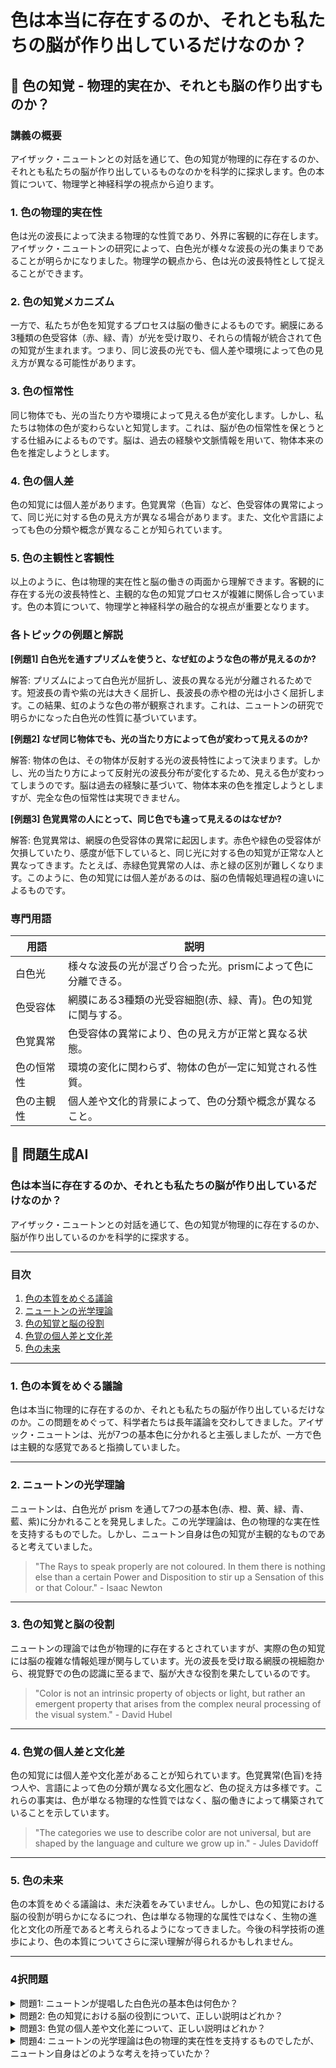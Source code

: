 # 色は本当に存在するのか、それとも私たちの脳が作り出しているだけなのか？

## 📝 色の知覚 - 物理的実在か、それとも脳の作り出すものか？

<a id="introduction"></a>
### 講義の概要

アイザック・ニュートンとの対話を通じて、色の知覚が物理的に存在するのか、それとも私たちの脳が作り出しているものなのかを科学的に探求します。色の本質について、物理学と神経科学の視点から迫ります。

<a id="topic1"></a>
### 1. 色の物理的実在性

色は光の波長によって決まる物理的な性質であり、外界に客観的に存在します。アイザック・ニュートンの研究によって、白色光が様々な波長の光の集まりであることが明らかになりました。物理学の観点から、色は光の波長特性として捉えることができます。

<a id="topic2"></a>
### 2. 色の知覚メカニズム

一方で、私たちが色を知覚するプロセスは脳の働きによるものです。網膜にある3種類の色受容体（赤、緑、青）が光を受け取り、それらの情報が統合されて色の知覚が生まれます。つまり、同じ波長の光でも、個人差や環境によって色の見え方が異なる可能性があります。

<a id="topic3"></a>
### 3. 色の恒常性

同じ物体でも、光の当たり方や環境によって見える色が変化します。しかし、私たちは物体の色が変わらないと知覚します。これは、脳が色の恒常性を保とうとする仕組みによるものです。脳は、過去の経験や文脈情報を用いて、物体本来の色を推定しようとします。

<a id="topic4"></a>
### 4. 色の個人差

色の知覚には個人差があります。色覚異常（色盲）など、色受容体の異常によって、同じ光に対する色の見え方が異なる場合があります。また、文化や言語によっても色の分類や概念が異なることが知られています。

<a id="topic5"></a>
### 5. 色の主観性と客観性

以上のように、色は物理的実在性と脳の働きの両面から理解できます。客観的に存在する光の波長特性と、主観的な色の知覚プロセスが複雑に関係し合っています。色の本質について、物理学と神経科学の融合的な視点が重要となります。

<a id="examples"></a>
### 各トピックの例題と解説

**[例題1] 白色光を通すプリズムを使うと、なぜ虹のような色の帯が見えるのか?**

解答: 
プリズムによって白色光が屈折し、波長の異なる光が分離されるためです。短波長の青や紫の光は大きく屈折し、長波長の赤や橙の光は小さく屈折します。この結果、虹のような色の帯が観察されます。これは、ニュートンの研究で明らかになった白色光の性質に基づいています。

**[例題2] なぜ同じ物体でも、光の当たり方によって色が変わって見えるのか?**

解答:
物体の色は、その物体が反射する光の波長特性によって決まります。しかし、光の当たり方によって反射光の波長分布が変化するため、見える色が変わってしまうのです。脳は過去の経験に基づいて、物体本来の色を推定しようとしますが、完全な色の恒常性は実現できません。

**[例題3] 色覚異常の人にとって、同じ色でも違って見えるのはなぜか?**

解答:
色覚異常は、網膜の色受容体の異常に起因します。赤色や緑色の受容体が欠損していたり、感度が低下していると、同じ光に対する色の知覚が正常な人と異なってきます。たとえば、赤緑色覚異常の人は、赤と緑の区別が難しくなります。このように、色の知覚には個人差があるのは、脳の色情報処理過程の違いによるものです。

<a id="glossary"></a>
### 専門用語

| 用語 | 説明 |
| --- | --- |
| 白色光 | 様々な波長の光が混ざり合った光。prismによって色に分離できる。 |
| 色受容体 | 網膜にある3種類の光受容細胞(赤、緑、青)。色の知覚に関与する。 |
| 色覚異常 | 色受容体の異常により、色の見え方が正常と異なる状態。 |
| 色の恒常性 | 環境の変化に関わらず、物体の色が一定に知覚される性質。 |
| 色の主観性 | 個人差や文化的背景によって、色の分類や概念が異なること。 |

## 📝 問題生成AI

<a id="introduction"></a>
### 色は本当に存在するのか、それとも私たちの脳が作り出しているだけなのか？

アイザック・ニュートンとの対話を通じて、色の知覚が物理的に存在するのか、脳が作り出しているのかを科学的に探求する。

---

### 目次

1. [色の本質をめぐる議論](#color-debate)
2. [ニュートンの光学理論](#newton-optics)
3. [色の知覚と脳の役割](#color-perception)
4. [色覚の個人差と文化差](#color-differences)
5. [色の未来](#color-future)

---

<a id="color-debate"></a>
### 1. 色の本質をめぐる議論

色は本当に物理的に存在するのか、それとも私たちの脳が作り出しているだけなのか。この問題をめぐって、科学者たちは長年議論を交わしてきました。アイザック・ニュートンは、光が7つの基本色に分かれると主張しましたが、一方で色は主観的な感覚であると指摘していました。

---

<a id="newton-optics"></a>
### 2. ニュートンの光学理論

ニュートンは、白色光が prism を通して7つの基本色(赤、橙、黄、緑、青、藍、紫)に分かれることを発見しました。この光学理論は、色の物理的な実在性を支持するものでした。しかし、ニュートン自身は色の知覚が主観的なものであると考えていました。

> "The Rays to speak properly are not coloured. In them there is nothing else than a certain Power and Disposition to stir up a Sensation of this or that Colour." - Isaac Newton

---

<a id="color-perception"></a>
### 3. 色の知覚と脳の役割

ニュートンの理論では色が物理的に存在するとされていますが、実際の色の知覚には脳の複雑な情報処理が関与しています。光の波長を受け取る網膜の視細胞から、視覚野での色の認識に至るまで、脳が大きな役割を果たしているのです。

> "Color is not an intrinsic property of objects or light, but rather an emergent property that arises from the complex neural processing of the visual system." - David Hubel

---

<a id="color-differences"></a>
### 4. 色覚の個人差と文化差

色の知覚には個人差や文化差があることが知られています。色覚異常(色盲)を持つ人や、言語によって色の分類が異なる文化圏など、色の捉え方は多様です。これらの事実は、色が単なる物理的な性質ではなく、脳の働きによって構築されていることを示しています。

> "The categories we use to describe color are not universal, but are shaped by the language and culture we grow up in." - Jules Davidoff

---

<a id="color-future"></a>
### 5. 色の未来

色の本質をめぐる議論は、未だ決着をみていません。しかし、色の知覚における脳の役割が明らかになるにつれ、色は単なる物理的な属性ではなく、生物の進化と文化の所産であると考えられるようになってきました。今後の科学技術の進歩により、色の本質についてさらに深い理解が得られるかもしれません。

---

### 4択問題

<details>
<summary>問題1: ニュートンが提唱した白色光の基本色は何色か？</summary>

- a. 3色
- b. 5色 
- c. 7色
- d. 9色

<details>
<summary>回答と解説</summary>

回答: c. 7色

ニュートンは、白色光が prism を通して7つの基本色(赤、橙、黄、緑、青、藍、紫)に分かれることを発見しました。

> "Newton showed that white light could be separated into its component colors - red, orange, yellow, green, blue, indigo, and violet - using a prism." - David Hubel
</details>
</details>

<details>
<summary>問題2: 色の知覚における脳の役割について、正しい説明はどれか？</summary>

- a. 脳は色の物理的性質をそのまま知覚する
- b. 脳は色の知覚に全く関与せず、それは網膜の働きのみによる
- c. 脳は光の波長を受け取る視細胞からの信号を複雑に処理して色を認識する
- d. 色の知覚には脳の働きは関係なく、それは個人差や文化差によって決まる

<details>
<summary>回答と解説</summary>

回答: c. 脳は光の波長を受け取る視細胞からの信号を複雑に処理して色を認識する

色の知覚には、網膜の視細胞で光の波長を受け取る段階から、視覚野での色の認識に至るまで、脳の複雑な情報処理が関与しています。

> "Color is not an intrinsic property of objects or light, but rather an emergent property that arises from the complex neural processing of the visual system." - David Hubel
</details>
</details>

<details>
<summary>問題3: 色覚の個人差や文化差について、正しい説明はどれか？</summary>

- a. 色覚異常(色盲)は存在しないため、色の知覚には個人差はない
- b. 色の分類は言語や文化によって異なるが、実際の色の知覚には影響しない
- c. 色覚の個人差や文化差は、色が物理的に存在することを示している
- d. 色覚の個人差や文化差は、色の知覚が脳によって構築されていることを示している

<details>
<summary>回答と解説</summary>

回答: d. 色覚の個人差や文化差は、色の知覚が脳によって構築されていることを示している

色覚異常(色盲)の存在や、言語によって色の分類が異なる文化圏の事実は、色の知覚が単なる物理的性質ではなく、脳の働きによって構築されていることを示しています。

> "The categories we use to describe color are not universal, but are shaped by the language and culture we grow up in." - Jules Davidoff
</details>
</details>

<details>
<summary>問題4: ニュートンの光学理論は色の物理的実在性を支持するものでしたが、ニュートン自身はどのような考えを持っていたか？</summary>

- a. ニュートンは色が物理的に存在すると考えていた
- b. ニ
